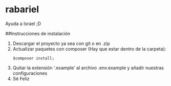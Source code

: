 # rabariel
Ayuda a Israel ;D


##Instrucciones de instalación
1. Descargar el proyecto ya sea con git o en .zip
2. Actualizar paquetes con composer (Hay que estar dentro de la carpeta):
    ```
    $composer install;
    ```
3. Quitar la extensión '.example' al archivo .env.example y añadir nuestras configuraciones
4. Sé Feliz